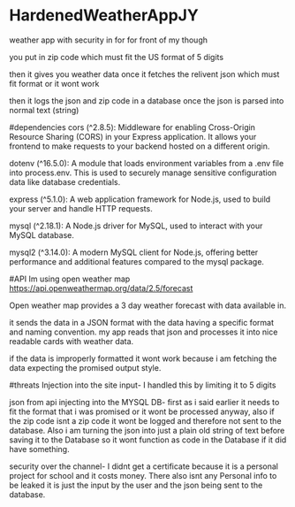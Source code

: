 # HardenedWeatherAppJY
weather app with security in for for front of my though

you put in zip code which must fit the US format of 5 digits 

then it gives you weather data once it fetches the relivent json which must fit format or it wont work

then it logs the json and zip code in a database once the json is parsed into normal text (string) 

#dependencies
cors (^2.8.5): Middleware for enabling Cross-Origin Resource Sharing (CORS) in your Express application. It allows your frontend to make requests to your backend hosted on a different origin.

dotenv (^16.5.0): A module that loads environment variables from a .env file into process.env. This is used to securely manage sensitive configuration data like database credentials.

express (^5.1.0): A web application framework for Node.js, used to build your server and handle HTTP requests.

mysql (^2.18.1): A Node.js driver for MySQL, used to interact with your MySQL database.

mysql2 (^3.14.0): A modern MySQL client for Node.js, offering better performance and additional features compared to the mysql package.

#API
Im using open weather map https://api.openweathermap.org/data/2.5/forecast

Open weather map provides a 3 day weather forecast with data available in.

it sends the data in a JSON format with the data having a specific format and naming convention. my app reads that json and processes it into nice readable cards with weather data. 

if the data is improperly formatted it wont work because i am fetching the data expecting the promised output style. 

#threats
Injection into the site input- I handled this by limiting it to 5 digits 

json from api injecting into the MYSQL DB- first as i said earlier it needs to fit the format that i was promised or it wont be processed anyway, also if the zip code isnt a zip code it wont be logged
and therefore not sent to the database. Also i am turning the json into just a plain old string of text before saving it to the Database so it wont function as code in the Database if it did have something.

security over the channel- I didnt get a certificate because it is a personal project for school and it costs money. 
There also isnt any Personal info to be leaked it is just the input by the user and the json being sent to the database. 
